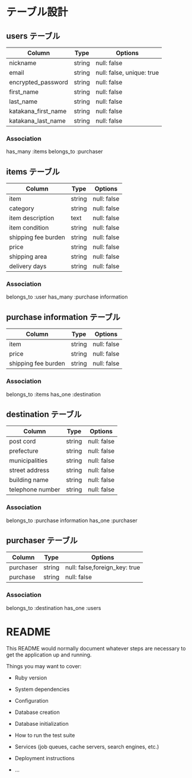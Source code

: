 # テーブル設計

## users テーブル

| Column             | Type   | Options     |
| ------------------ | ------ | ----------- |
| nickname           | string | null: false |
| email              | string | null: false, unique: true |
| encrypted_password | string | null: false |
| first_name         | string | null: false |
| last_name          | string | null: false |
| katakana_first_name| string | null: false |
| katakana_last_name | string | null: false |

### Association
 has_many :items
 belongs_to :purchaser

## items テーブル

| Column             | Type   | Options     |
| ------------------ | ------ | ----------- |
| item               | string | null: false |
| category           | string | null: false |
| item description   | text   | null: false |
| item condition     | string | null: false |
| shipping fee burden| string | null: false |
| price              | string | null: false |
| shipping area      | string | null: false |
| delivery days      | string | null: false |

### Association
 belongs_to :user
 has_many :purchase information


## purchase information テーブル

| Column             | Type   | Options     |
| ------------------ | ------ | ----------- |
| item               | string | null: false |
| price              | string | null: false |
| shipping fee burden| string | null: false |

### Association
 belongs_to :items
 has_one :destination

## destination テーブル

| Column             | Type   | Options     |
| ------------------ | ------ | ----------- |
| post cord          | string | null: false |
| prefecture         | string | null: false |
| municipalities     | string | null: false |
| street address     | string | null: false |
| building name      | string | null: false |
| telephone number   | string | null: false |

### Association
 belongs_to :purchase information
 has_one :purchaser


## purchaser テーブル

| Column             | Type   | Options     |
| ------------------ | ------ | ----------- |
| purchaser          | string | null: false,foreign_key: true |
| purchase           | string | null: false |

### Association
 belongs_to :destination
 has_one :users














# README

This README would normally document whatever steps are necessary to get the
application up and running.

Things you may want to cover:

* Ruby version

* System dependencies

* Configuration

* Database creation

* Database initialization

* How to run the test suite

* Services (job queues, cache servers, search engines, etc.)

* Deployment instructions

* ...
